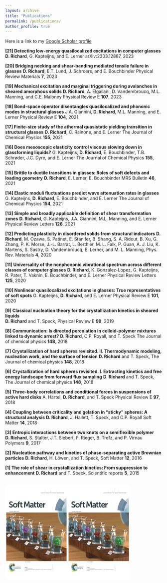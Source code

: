 ```yaml
---
layout: archive
title: "Publications"
permalink: /publications/
author_profile: true
---
```


Here is a link to my [Google Scholar profile](https://scholar.google.com/citations?user=jEhfz8kAAAAJ&hl=fr&oi=ao)


__[21] Detecting low-energy quasilocalized excitations in computer glasses__
**D. Richard**, G. Kapteijns, and E. Lerner
arXiv:2303.12887, 2023

__[20] Bridging necking and shear-banding mediated tensile failure in glasses__
**D. Richard**, E.T. Lund, J. Schroers, and E. Bouchbinder
Physical Review Materials __7__, 2023

__[19] Mechanical excitation and marginal triggering during avalanches in sheared amorphous solids__
**D. Richard**, A. Elgailani, D. Vandembroucq, M.L. Manning, and C.E. Maloney
Physical Review E __107__, 2023

__[18] Bond-space operator disentangles quasilocalized and phononic modes in structural glasses__
J.A. Giannini, **D. Richard**, M.L. Manning, and E. Lerner
Physical Review E __104__, 2021

__[17] Finite-size study of the athermal quasistatic yielding transition in structural glasses__
**D. Richard**, C. Rainone, and E. Lerner
The Journal of Chemical Physics __155__, 2021

__[16] Does mesoscopic elasticity control viscous slowing down in glassforming liquids?__
G. Kapteijns, **D. Richard**, E. Bouchbinder, T.B. Schrøder, J.C. Dyre, and E. Lerner
The Journal of Chemical Physics __155__, 2021

__[15] Brittle to ductile transitions in glasses: Roles of soft defects and loading geometry__
**D. Richard**, E. Lerner, E. Bouchbinder
MRS Bulletin __46__, 2021

__[14] Elastic moduli fluctuations predict wave attenuation rates in glasses__
G. Kapteijns, **D. Richard**, E. Bouchbinder, and E. Lerner
The Journal of Chemical Physics __154__, 2021

__[13] Simple and broadly applicable definition of shear transformation zones__
**D. Richard**, G. Kapteijns, J.A. Giannini, M.L. Manning, and E. Lerner
Physical Review Letters __126__, 2021

__[12] Predicting plasticity in disordered solids from structural indicators__
**D. Richard**, M. Ozawa, S. Patinet, E. Stanifer, B. Shang, S. A. Ridout, B. Xu, G. Zhang, P. K. Morse, J.-L. Barrat, L. Berthier, M. L. Falk, P. Guan, A. J. Liu, K. Martens, S. Sastry, D. Vandembroucq, E. Lerner, and M. L. Manning,
Phys. Rev. Materials __4__, 2020

__[11] Universality of the nonphononic vibrational spectrum across different classes of computer glasses__
**D. Richard**, K. González-López, G. Kapteijns, R. Pater, T. Vaknin, E. Bouchbinder, and E. Lerner
Physical Review Letters __125__, 2020

__[10] Nonlinear quasilocalized excitations in glasses: True representatives of soft spots__
G. Kapteijns, **D. Richard**, and E. Lerner
Physical Review E __101__, 2020

__[9] Classical nucleation theory for the crystallization kinetics in sheared liquids__  
**D. Richard** and T. Speck,
Physical Review E __99__, 2019

__[8] Communication: Is directed percolation in colloid-polymer mixtures linked to dynamic arrest?__
**D. Richard**, C.P. Royall, and T. Speck
The Journal of chemical physics __148__, 2018

__[7] Crystallization of hard spheres revisited. II. Thermodynamic modeling, nucleation work, and the surface of tension__
**D. Richard** and T. Speck,
The Journal of chemical physics __148__, 2018

__[6] Crystallization of hard spheres revisited. I. Extracting kinetics and free energy landscape from forward flux sampling__
**D. Richard** and T. Speck,
The Journal of chemical physics __148__, 2018

__[5] Three-body correlations and conditional forces in suspensions of active hard disks__
A. Härtel, **D. Richard**, and T. Speck
Physical Review E __97__, 2018

__[4] Coupling between criticality and gelation in “sticky” spheres: A structural analysis__
**D. Richard**, J. Hallett, T. Speck, and C.P. Royall
Soft Matter __14__, 2018

__[3] Entropic interactions between two knots on a semiflexible polymer__  
**D. Richard**, S. Stalter, J.T. Siebert, F. Rieger, B. Trefz, and P. Virnau
Polymers __9__, 2017

__[2] Nucleation pathway and kinetics of phase-separating active Brownian particles__
**D. Richard**, H. Löwen, and T. Speck,
Soft Matter __12__, 2016

__[1] The role of shear in crystallization kinetics: From suppression to enhancement__
**D. Richard** and T. Speck,
Scientific reports __5__, 2015


<br/><img src="/images/cover_gel-min.png" width="200" height="300"><img src="/images/cover_gel-min.png" width="200" height="300">



